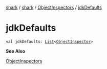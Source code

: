 [shark](../../index.md) / [shark](../index.md) / [ObjectInspectors](index.md) / [jdkDefaults](./jdk-defaults.md)

# jdkDefaults

`val jdkDefaults: `[`List`](https://kotlinlang.org/api/latest/jvm/stdlib/kotlin.collections/-list/index.html)`<`[`ObjectInspector`](../-object-inspector/index.md)`>`

**See Also**

[ObjectInspectors](index.md)

